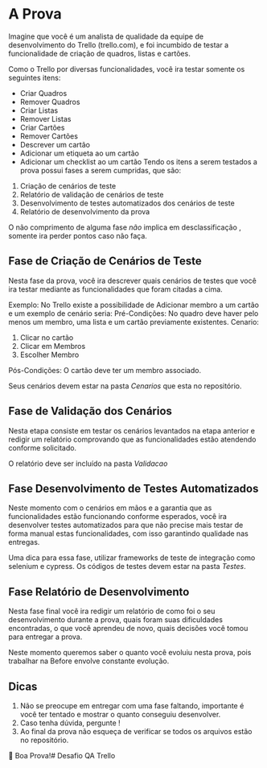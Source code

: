 # A Prova

Imagine que você é um analista de qualidade da equipe de desenvolvimento do Trello (trello.com), e foi incumbido de testar a funcionalidade de criação de quadros, listas e cartões.

Como o Trello por diversas funcionalidades, você ira testar somente os seguintes itens:

 - Criar Quadros
 - Remover Quadros
 - Criar Listas
 - Remover Listas
 - Criar Cartões
 - Remover Cartões
 - Descrever um cartão
 - Adicionar um etiqueta ao um cartão
 - Adicionar um checklist ao um cartão
Tendo os itens a serem testados a prova possui fases a serem cumpridas, que são:

 1. Criação de cenários de teste
 2. Relatório de validação de cenários de teste
 3. Desenvolvimento de testes automatizados dos cenários de teste
 4. Relatório de desenvolvimento da prova

O não comprimento de alguma fase *não* implica em desclassificação , somente ira perder pontos caso não faça.

## Fase de Criação de Cenários de Teste

Nesta fase da prova, você ira descrever quais cenários de testes que você ira testar mediante as funcionalidades que foram citadas a cima.

Exemplo: 
No Trello existe a possibilidade de Adicionar membro a um cartão e um exemplo de cenário seria: 
	Pré-Condições: No quadro deve haver pelo menos um membro, uma lista e um cartão previamente existentes.
	Cenario: 
 1. Clicar no cartão
 2. Clicar em Membros
 3. Escolher Membro
 
 Pós-Condições: O cartão deve ter um membro associado.

Seus cenários devem estar na pasta *Cenarios* que esta no repositório.

## Fase de Validação dos Cenários

Nesta etapa consiste em testar os cenários levantados na etapa anterior e redigir um relatório comprovando que as funcionalidades estão atendendo conforme solicitado.

O relatório deve ser incluído na pasta *Validacao*

## Fase Desenvolvimento de Testes Automatizados

Neste momento com o cenários em mãos e a garantia que as funcionalidades estão funcionando conforme esperados, você ira desenvolver testes automatizados para que não precise mais testar de forma manual estas funcionalidades, com isso garantindo qualidade nas entregas.

Uma dica para essa fase, utilizar frameworks de teste de integração como selenium e cypress.
Os códigos de testes devem estar na pasta *Testes*.

## Fase Relatório de Desenvolvimento

Nesta fase final você ira redigir um relatório de como foi o seu desenvolvimento durante a prova, quais foram suas dificuldades encontradas, o que você aprendeu de novo, quais decisões você tomou para entregar a prova.

Neste momento queremos saber o quanto você evoluiu nesta prova, pois trabalhar na Before envolve constante evolução.

## Dicas

 1. Não se preocupe em entregar com uma fase faltando, importante é você ter tentado e mostrar o quanto conseguiu desenvolver.
 2. Caso tenha dúvida, pergunte !
 3. Ao final da prova não esqueça de verificar se todos os arquivos estão no repositório.

👊 Boa Prova!# Desafio QA Trello
